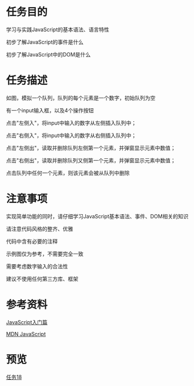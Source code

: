 # 任务目的

学习与实践JavaScript的基本语法、语言特性

初步了解JavaScript的事件是什么

初步了解JavaScript中的DOM是什么

# 任务描述

如图，模拟一个队列，队列的每个元素是一个数字，初始队列为空

有一个input输入框，以及4个操作按钮

点击"左侧入"，将input中输入的数字从左侧插入队列中；

点击"右侧入"，将input中输入的数字从右侧插入队列中；

点击"左侧出"，读取并删除队列左侧第一个元素，并弹窗显示元素中数值；

点击"右侧出"，读取并删除队列又侧第一个元素，并弹窗显示元素中数值；

点击队列中任何一个元素，则该元素会被从队列中删除

# 注意事项

实现简单功能的同时，请仔细学习JavaScript基本语法、事件、DOM相关的知识

请注意代码风格的整齐、优雅

代码中含有必要的注释

示例图仅为参考，不需要完全一致

需要考虑数字输入的合法性

建议不使用任何第三方库、框架

# 参考资料

[JavaScript入门篇](http://www.imooc.com/learn/36)

[MDN JavaScript](https://developer.mozilla.org/zh-CN/docs/Web/JavaScript)

# 预览

[任务18](https://zy343134464.github.io/js-IFE2016/task18/task.html)